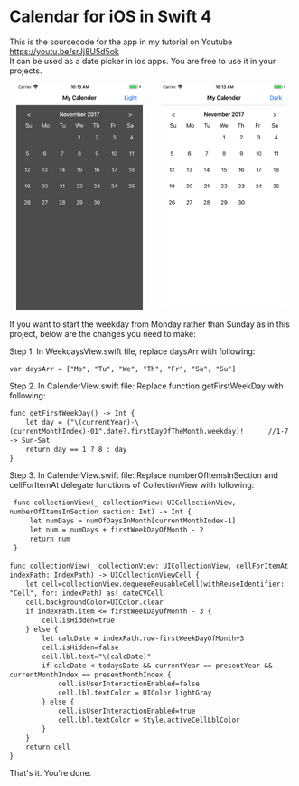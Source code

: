 <h1>Calendar for iOS in Swift 4</h1>
 
This is the sourcecode for the app in my tutorial on Youtube https://youtu.be/srJj8U5d5ok
<br>
It can be used as a date picker in ios apps. You are free to use it in your projects.

<p align="center">
<img height="400" src="https://github.com/Akhilendra/calenderAppiOS/blob/master/Simulator%20Screen%20Shot%20-%20iPhone%206%20-%202017-10-22%20at%2010.13.26.png" />
&nbsp&nbsp&nbsp&nbsp&nbsp&nbsp
<img height="400" src="https://github.com/Akhilendra/calenderAppiOS/blob/master/Simulator%20Screen%20Shot%20-%20iPhone%206%20-%202017-10-22%20at%2010.13.23.png" />
</p>

If you want to start the weekday from Monday rather than Sunday as in this project, below are the changes you need to make:

Step 1. In WeekdaysView.swift file, replace daysArr with following:

    var daysArr = ["Mo", "Tu", "We", "Th", "Fr", "Sa", "Su"]

Step 2. In CalenderView.swift file:
Replace function getFirstWeekDay with following:
    
    func getFirstWeekDay() -> Int {
        let day = ("\(currentYear)-\(currentMonthIndex)-01".date?.firstDayOfTheMonth.weekday)!      //1-7 -> Sun-Sat
        return day == 1 ? 8 : day
    }
    
Step 3. In CalenderView.swift file:
Replace numberOfItemsInSection and cellForItemAt delegate functions of CollectionView with following:
         
     func collectionView(_ collectionView: UICollectionView, numberOfItemsInSection section: Int) -> Int {
         let numDays = numOfDaysInMonth[currentMonthIndex-1]
         let num = numDays + firstWeekDayOfMonth - 2
         return num
     }
    
    func collectionView(_ collectionView: UICollectionView, cellForItemAt indexPath: IndexPath) -> UICollectionViewCell {
        let cell=collectionView.dequeueReusableCell(withReuseIdentifier: "Cell", for: indexPath) as! dateCVCell
        cell.backgroundColor=UIColor.clear
        if indexPath.item <= firstWeekDayOfMonth - 3 {
            cell.isHidden=true
        } else {
            let calcDate = indexPath.row-firstWeekDayOfMonth+3
            cell.isHidden=false
            cell.lbl.text="\(calcDate)"
            if calcDate < todaysDate && currentYear == presentYear && currentMonthIndex == presentMonthIndex {
                cell.isUserInteractionEnabled=false
                cell.lbl.textColor = UIColor.lightGray
            } else {
                cell.isUserInteractionEnabled=true
                cell.lbl.textColor = Style.activeCellLblColor
            }
        }
        return cell
    }
    
That's it. You're done.
